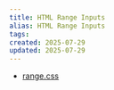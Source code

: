 ```yaml
---
title: HTML Range Inputs
alias: HTML Range Inputs
tags:
created: 2025-07-29
updated: 2025-07-29
---
```


- [range.css](https://danielstern.ca/range.css/)